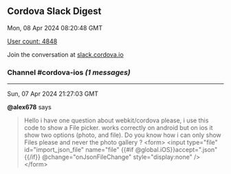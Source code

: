 ## Cordova Slack Digest
Mon, 08 Apr 2024 08:20:48 GMT

[User count: 4848](https://cordova.slack.com/)


Join the conversation at [slack.cordova.io](http://slack.cordova.io/)

### __Channel #cordova-ios__ _(1 messages)_
---

Sun, 07 Apr 2024 21:27:03 GMT

__@alex678__ says 
> Hello i have one question about webkit/cordova please, i use this code to show a File picker. works correctly on android but on ios it show two options (photo, and file). Do you know how i can only show Files please and never the photo gallery ? 	&lt;form&gt;
> 				&lt;input type="file" id="import_json_file" name="file" {{#if @global.iOS}}accept=".json"{{/if}} @change="onJsonFileChange" style="display:none" /&gt;
> 			&lt;/form&gt;
> 

